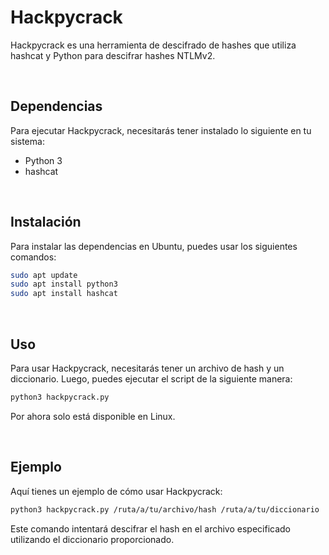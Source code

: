 # Hackpycrack
Hackpycrack es una herramienta de descifrado de hashes que utiliza hashcat y Python para descifrar hashes NTLMv2.

<br/>

## Dependencias

Para ejecutar Hackpycrack, necesitarás tener instalado lo siguiente en tu sistema:

- Python 3
- hashcat

<br/>

## Instalación

Para instalar las dependencias en Ubuntu, puedes usar los siguientes comandos:

```bash
sudo apt update
sudo apt install python3
sudo apt install hashcat
```

<br/>

## Uso
Para usar Hackpycrack, necesitarás tener un archivo de hash y un diccionario. Luego, puedes ejecutar el script de la siguiente manera:

```bash
python3 hackpycrack.py
```
Por ahora solo está disponible en Linux.

<br/>

## Ejemplo
Aquí tienes un ejemplo de cómo usar Hackpycrack:

```bash
python3 hackpycrack.py /ruta/a/tu/archivo/hash /ruta/a/tu/diccionario
```

Este comando intentará descifrar el hash en el archivo especificado utilizando el diccionario proporcionado.
